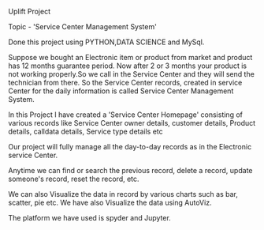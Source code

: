 Uplift Project

Topic - 'Service Center Management System'

Done this project using PYTHON,DATA SCIENCE and MySql.

Suppose we bought an Electronic item or product from market and product has 12 months guarantee period.
Now after 2 or 3 months your product is not working properly.So we call in the Service Center and they will send the technician from there.
So the Service Center records, created in service Center for the daily information is called Service Center Management System.

In this Project I have created a 'Service Center Homepage' consisting of various records like Service Center owner details, customer details, Product details, calldata details, Service type details etc

Our project will fully manage all the day-to-day records as in the Electronic service Center.

Anytime we can find or search the previous record, delete a record, update someone's record, reset the record, etc.

We can also Visualize the data in record by various charts such as bar, scatter, pie etc.
We have also Visualize the data using AutoViz.

The platform we have used is spyder and Jupyter.
